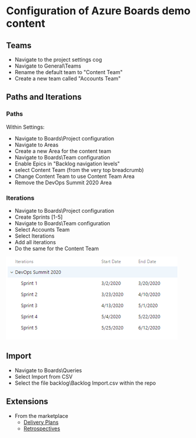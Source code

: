 # Configuration of Azure Boards demo content

## Teams

- Navigate to the project settings cog
- Navigate to General\Teams
- Rename the default team to "Content Team"
- Create a new team called "Accounts Team"

## Paths and Iterations

### Paths
Within Settings:
- Navigate to Boards\Project configuration
- Navigate to Areas
- Create a new Area for the content team
- Navigate to Boards\Team configuration
- Enable Epics in "Backlog navigation levels"
- select Content Team (from the very top breadcrumb)
- Change Content Team to use Content Team Area
- Remove the DevOps Summit 2020 Area

### Iterations

- Navigate to Boards\Project configuration
- Create Sprints [1-5]
- Navigate to Boards\Team configuration
- Select Accounts Team
- Select Iterations
- Add all iterations
- Do the same for the Content Team

![img](./media/Iterations.png)

## Import
- Navigate to Boards\Queries
- Select Import from CSV
- Select the file backlog\Backlog Import.csv within the repo

## Extensions

- From the marketplace
  - [Delivery Plans](https://marketplace.visualstudio.com/items?itemName=ms-devlabs.workitem-feature-timeline-extension)
  - [Retrospectives](https://marketplace.visualstudio.com/items?itemName=ms-devlabs.team-retrospectives)